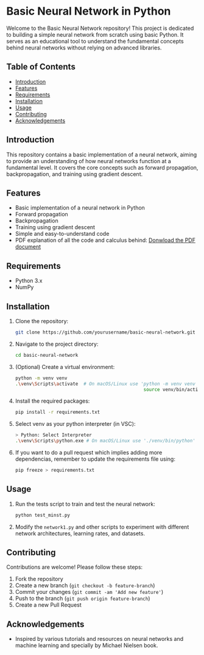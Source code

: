 # Basic Neural Network in Python

Welcome to the Basic Neural Network repository! This project is dedicated to building a simple neural network from scratch using basic Python. It serves as an educational tool to understand the fundamental concepts behind neural networks without relying on advanced libraries.

## Table of Contents

- [Introduction](#introduction)
- [Features](#features)
- [Requirements](#requirements)
- [Installation](#installation)
- [Usage](#usage)
- [Contributing](#contributing)
- [Acknowledgements](#acknowledgements)

## Introduction

This repository contains a basic implementation of a neural network, aiming to provide an understanding of how neural networks function at a fundamental level. It covers the core concepts such as forward propagation, backpropagation, and training using gradient descent.

## Features

- Basic implementation of a neural network in Python
- Forward propagation
- Backpropagation
- Training using gradient descent
- Simple and easy-to-understand code
- PDF explanation of all the code and calculus behind: [Donwload the PDF document](https://github.com/rorro6787/NeuralNetwork/blob/main/Neural_Network_Python.pdf)

## Requirements

- Python 3.x
- NumPy

## Installation

1. Clone the repository:
   
    ```sh
    git clone https://github.com/yourusername/basic-neural-network.git
    ```
3. Navigate to the project directory:
   
    ```sh
    cd basic-neural-network
    ```
5. (Optional) Create a virtual environment:
   
    ```sh
    python -m venv venv
    .\venv\Scripts\activate  # On macOS/Linux use 'python -m venv venv
                                                   source venv/bin/activate'
    ```
7. Install the required packages:
   
    ```sh
    pip install -r requirements.txt
    ```
5. Select venv as your python interpreter (in VSC):
   
    ```sh
    > Python: Select Interpreter
    .\venv\Scripts\python.exe # On macOS/Linux use './venv/bin/python'
    ```

7. If you want to do a pull request which implies adding more dependencias, remember to update the requirements file using:
   
    ```sh
    pip freeze > requirements.txt
    ```

## Usage

1. Run the tests script to train and test the neural network:
    ```sh
    python test_minst.py
    ```

2. Modify the `network1.py` and other scripts to experiment with different network architectures, learning rates, and datasets.

## Contributing

Contributions are welcome! Please follow these steps:

1. Fork the repository
2. Create a new branch (`git checkout -b feature-branch`)
3. Commit your changes (`git commit -am 'Add new feature'`)
4. Push to the branch (`git push origin feature-branch`)
5. Create a new Pull Request

## Acknowledgements

- Inspired by various tutorials and resources on neural networks and machine learning and specially by Michael Nielsen book.
